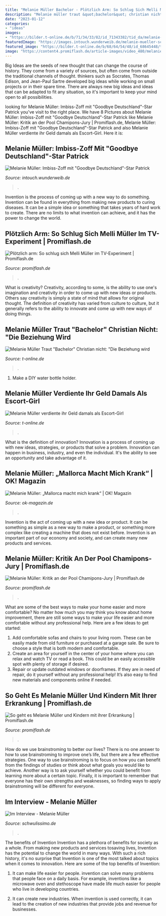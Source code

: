 ```yaml
---
title: "Melanie Müller Bachelor - Plötzlich Arm: So Schlug Sich Melli Müller Im Tv-experiment"
description: "Melanie müller traut &quot;bachelor&quot; christian nicht: &quot;die beziehung wird"
date: "2023-01-12"
categories:
- "ideas"
images:
- "https://bilder.t-online.de/b/71/34/33/82/id_71343382/tid_da/melanie-mueller-arbeitete-als-escort-girl-.jpg"
featuredImage: "https://images.intouch.wunderweib.de/melanie-mueller-schwanger,id=b8a5a61f,b=intouch,w=1100,rm=sk.jpeg"
featured_image: "https://bilder.t-online.de/b/68/64/54/48/id_68645448/tid_da/melanie-mueller-haelt-christian-tews-fuer-einen-untreuen-schoenling-.jpg"
image: "https://content4.promiflash.de/article-images/video_480/melanie-mueller-lacht.jpg"
---
```



Big Ideas are the seeds of new thought that can change the course of history. They come from a variety of sources, but often come from outside the traditional channels of thought. thinkers such as Socrates, Thomas Edison, and Jean-Paul Sartre developed big ideas while working on small projects or in their spare time. There are always new big ideas and ideas that can be adapted to fit any situation, so it's important to keep your mind open to all possibilities.

	

		
looking for Melanie Müller: Imbiss-Zoff mit &quot;Goodbye Deutschland&quot;-Star Patrick you've visit to the right place. We have 8 Pictures about Melanie Müller: Imbiss-Zoff mit &quot;Goodbye Deutschland&quot;-Star Patrick like Melanie Müller: Kritik an der Pool Chamipons-Jury | Promiflash.de, Melanie Müller: Imbiss-Zoff mit &quot;Goodbye Deutschland&quot;-Star Patrick and also Melanie Müller verdiente ihr Geld damals als Escort-Girl. Here it is:
		
    
## Melanie Müller: Imbiss-Zoff Mit &quot;Goodbye Deutschland&quot;-Star Patrick

<img loading=lazy src="https://images.intouch.wunderweib.de/melanie-mueller-schwanger,id=b8a5a61f,b=intouch,w=1100,rm=sk.jpeg" onerror="this.onerror=null;this.src='https://tse2.mm.bing.net/th?id=OIP.E7jWn276ANotiNxlOC9ZeQHaHa&amp;pid=15.1';" alt="Melanie Müller: Imbiss-Zoff mit &quot;Goodbye Deutschland&quot;-Star Patrick">

_Source: intouch.wunderweib.de_

>. 

	

Invention is the process of coming up with a new way to do something. Invention can be found in everything from making new products to curing diseases. It can be a simple idea or something that takes years of hard work to create. There are no limits to what invention can achieve, and it has the power to change the world.

    
## Plötzlich Arm: So Schlug Sich Melli Müller Im TV-Experiment | Promiflash.de

<img loading=lazy src="https://content3.promiflash.de/article-images/video_480/melanie-mueller-laechelt-mit-ehemann-mike-und-ihren-kindern-matty-und-mia-rose.jpg" onerror="this.onerror=null;this.src='https://tse2.mm.bing.net/th?id=OIP.qUZtF_kd8K8-C0PtfndtGQHaEK&amp;pid=15.1';" alt="Plötzlich arm: So schlug sich Melli Müller im TV-Experiment | Promiflash.de">

_Source: promiflash.de_

>. 

	

What is creativity?
Creativity, according to some, is the ability to use one's imagination and creativity in order to come up with new ideas or products. Others say creativity is simply a state of mind that allows for original thought. The definition of creativity has varied from culture to culture, but it generally refers to the ability to innovate and come up with new ways of doing things.

    
## Melanie Müller Traut &quot;Bachelor&quot; Christian Nicht: &quot;Die Beziehung Wird

<img loading=lazy src="https://bilder.t-online.de/b/68/64/54/48/id_68645448/tid_da/melanie-mueller-haelt-christian-tews-fuer-einen-untreuen-schoenling-.jpg" onerror="this.onerror=null;this.src='https://tse4.mm.bing.net/th?id=OIP.HGmKMDDhkJQXg1zufqABUgHaEK&amp;pid=15.1';" alt="Melanie Müller Traut &quot;Bachelor&quot; Christian nicht: &quot;Die Beziehung wird">

_Source: t-online.de_

>. 

	

1. Make a DIY water bottle holder.

    
## Melanie Müller Verdiente Ihr Geld Damals Als Escort-Girl

<img loading=lazy src="https://bilder.t-online.de/b/71/34/33/82/id_71343382/tid_da/melanie-mueller-arbeitete-als-escort-girl-.jpg" onerror="this.onerror=null;this.src='https://tse2.mm.bing.net/th?id=OIP.clShqkP10ls7DYKKqXglkgHaEK&amp;pid=15.1';" alt="Melanie Müller verdiente ihr Geld damals als Escort-Girl">

_Source: t-online.de_

>. 

	

What is the definition of innovation?
Innovation is a process of coming up with new ideas, strategies, or products that solve a problem. Innovation can happen in business, industry, and even the individual. It's the ability to see an opportunity and take advantage of it.

    
## Melanie Müller: „Mallorca Macht Mich Krank“ | OK! Magazin

<img loading=lazy src="https://www.ok-magazin.de/sites/default/files/styles/facebook/public/media/gallery/2016/09/14/melanie-mueller-mike-bluemer_1.jpg?itok=9bgdlyJH" onerror="this.onerror=null;this.src='https://tse2.mm.bing.net/th?id=OIP.ilMutU-eh87YteBce0WPPAAAAA&amp;pid=15.1';" alt="Melanie Müller: „Mallorca macht mich krank“ | OK! Magazin">

_Source: ok-magazin.de_

>. 

	

Invention is the act of coming up with a new idea or product. It can be something as simple as a new way to make a product, or something more complex like creating a machine that does not exist before. Invention is an important part of our economy and society, and can create many new products and services.

    
## Melanie Müller: Kritik An Der Pool Chamipons-Jury | Promiflash.de

<img loading=lazy src="https://content3.promiflash.de/article-images/video_1080/bachelor-melanie-mueller-im-glanzkleid.jpg" onerror="this.onerror=null;this.src='https://tse2.mm.bing.net/th?id=OIP.ZhSNoSCD3onWEhOAex4-NAHaEK&amp;pid=15.1';" alt="Melanie Müller: Kritik an der Pool Chamipons-Jury | Promiflash.de">

_Source: promiflash.de_

>. 

	

What are some of the best ways to make your home easier and more comfortable?
No matter how much you may think you know about home improvement, there are still some ways to make your life easier and more comfortable without any professional help. Here are a few ideas to get started: 
1) Add comfortable sofas and chairs to your living room. These can be easily made from old furniture or purchased at a garage sale. Be sure to choose a style that is both modern and comfortable. 
2) Create an area for yourself in the center of your home where you can relax and watch TV or read a book. This could be an easily accessible spot with plenty of storage if desired. 
3) Repair or update outdated windows or doorframes. If they are in need of repair, do it yourself without any professional help! It’s also easy to find new materials and components online if needed.

    
## So Geht Es Melanie Müller Und Kindern Mit Ihrer Erkrankung | Promiflash.de

<img loading=lazy src="https://content4.promiflash.de/article-images/video_480/melanie-mueller-lacht.jpg" onerror="this.onerror=null;this.src='https://tse1.mm.bing.net/th?id=OIP.ZscXvVj_Mm6kOfUEVBcYAwHaEK&amp;pid=15.1';" alt="So geht es Melanie Müller und Kindern mit ihrer Erkrankung | Promiflash.de">

_Source: promiflash.de_

>. 

	

How do we use brainstroming to better our lives?
There is no one answer to how to use brainstroming to improve one’s life, but there are a few effective strategies. One way to use brainstroming is to focus on how you can benefit from the findings of studies or think about what goals you would like to achieve. Another way is to ask yourself whether you could benefit from learning more about a certain topic. Finally, it is important to remember that everyone has their own strengths and weaknesses, so finding ways to apply brainstroming will be different for everyone.

    
## Im Interview - Melanie Müller

<img loading=lazy src="https://www.schwulissimo.de/sites/default/files/styles/facebook/public/2021-06/melaniemullertattooiii1.jpg?h=2d8baadb&amp;itok=qJZnpKk7" onerror="this.onerror=null;this.src='https://tse2.mm.bing.net/th?id=OIP.B0EQVgVLp8O1Zg1DQEOHWgHaD4&amp;pid=15.1';" alt="Im Interview - Melanie Müller">

_Source: schwulissimo.de_

>. 

	

The benefits of Invention
Invention has a plethora of benefits for society as a whole. From making new products and services tosaving lives, Invention has the potential to change the world in many ways. With such a rich history, it's no surprise that Invention is one of the most talked about topics when it comes to innovation. Here are some of the top benefits of Invention: 
1. It can make life easier for people. invention can solve many problems that people face on a daily basis. For example, inventions like a microwave oven and stethoscope have made life much easier for people who live in developing countries.

2. It can create new industries. When invention is used correctly, it can lead to the creation of new industries that provide jobs and revenue for businesses.

